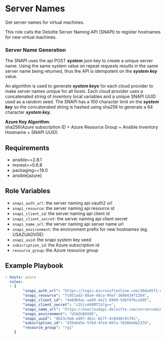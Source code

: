 Server Names
============

Get server names for virtual machines.

This role calls the Deloitte Server Naming API (SNAPI) to register hostnames for new virtual machines.

### Server Name Generation

The SNAPI uses the api POST ***system*** json key to create a unique server name. Using the same system value on repeat requests results in the same server name being returned, thus the API is idempotent on the ***system key*** value.

An algorithm is used to generate ***system keys*** for each cloud provider to make server names unique for all hosts. Each cloud provider uses a concatenated string of inventory local variables and a unique SNAPI UUID used as a random seed. The SNAPI has a 100 character limit on the ***system key*** so the concatenated string is hashed using sha256 to generate a 64 character ***system key***.

**Azure Key Algorithm**:  
sha256(Azure subscription ID + Azure Resource Group + Ansible Inventory Hostname + SNAPI UUID)

Requirements
------------

- ansible==2.8.1
- msrest==0.6.8
- packaging==19.0
- ansible[azure]

Role Variables
--------------

- `snapi_auth_url`: the server naming api oauth2 url
- `snapi_resource`: the server naming api resource id
- `snapi_client_id`: the server naming api client id 
- `snapi_client_secret`: the server naming api client secret
- `snapi_name_url`: the server naming api server name url
- `snapi_environment`: the environment prefix for new hostnames (eg. USAZUADVDE)
- `snapi_uuid`: the snapi system key seed
- `subscription_id`: the Azure subscription id
- `resource_group`: the Azure resource group

Example Playbook
----------------

```yaml
- hosts: azure
  roles:
  - {  
        "snapi_auth_url": "https://login.microsoftonline.com/36da45f1-dd2c-4d1f-af13-5abe46b99921/oauth2/token",
        "snapi_resource": "7c851ad3-88a4-48ca-99af-3688434f1264",
        "snapi_client_id": "4e0db9ac-aa09-4a21-8989-5dbfdf6ca505",
        "snapi_client_secret": "c2VjcmV0MTIzCg==",
        "snapi_name_url": "https://onecloudapi.deloitte.com/servernaming/20190215/ServerNaming",
        "snapi_environment": "USAZUADVDE",
        "snapi_uuid": "8b53c9a8-ed07-462c-827f-4c0440c91f81",
        "subscription_id": "d20a6d5e-576d-4fe4-86fa-70306e8b237d",
        "resource_group": "rg1"
    }
```